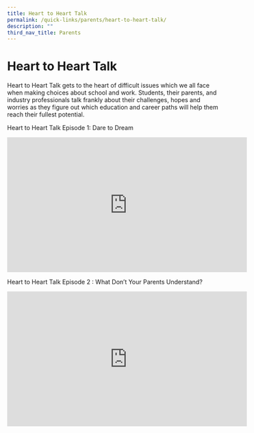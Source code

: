 ```yaml
---
title: Heart to Heart Talk
permalink: /quick-links/parents/heart-to-heart-talk/
description: ""
third_nav_title: Parents
---
```

# **Heart to Heart Talk**

Heart to Heart Talk gets to the heart of difficult issues which we all face when making choices about school and work. Students, their parents, and industry professionals talk frankly about their challenges, hopes and worries as they figure out which education and career paths will help them reach their fullest potential.





Heart to Heart Talk Episode 1: Dare to Dream

<iframe width="560" height="315" src="https://www.youtube.com/embed/oErCODtoqWI?start=1" title="YouTube video player" frameborder="0" allow="accelerometer; autoplay; clipboard-write; encrypted-media; gyroscope; picture-in-picture" allowfullscreen></iframe>



Heart to Heart Talk Episode 2 : What Don’t Your Parents Understand?

<iframe width="560" height="315" src="https://www.youtube.com/embed/tyReGYTqoDY" title="YouTube video player" frameborder="0" allow="accelerometer; autoplay; clipboard-write; encrypted-media; gyroscope; picture-in-picture" allowfullscreen></iframe>
